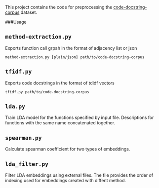This project contains the code for preprocessing the [code-docstring-corpus](https://github.com/EdinburghNLP/code-docstring-corpus) dataset.

###Usage
## `method-extraction.py` 
Exports function call grpah in the format of adjacency list or json
```
method-extraction.py [plain/json] path/to/code-docstring-corpus
```

## `tfidf.py`

Exports code docstrings in the format of tdidf vectors
```
tfidf.py path/to/code-docstring-corpus
```

## `lda.py`
Train LDA model for the functions specified by input file. Descriptions for functions with the same name concatenated together.

## `spearman.py`

Calculate spearman coefficient for two types of embeddings.

## `lda_filter.py`

Filter LDA embeddings using external files. The file provides the order of indexing used for embeddings created with diffent method.
